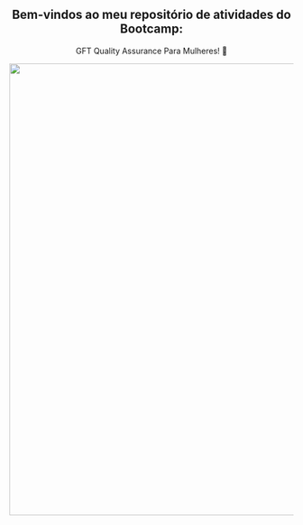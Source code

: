 <span align="center">

##  Bem-vindos ao meu repositório de atividades do Bootcamp: 
GFT Quality Assurance Para Mulheres! 👋 

</span>


<div align="center">
<img src="https://user-images.githubusercontent.com/111321791/208073946-d8db832b-011a-47cf-8d93-3a4a12fd61ac.PNG" width="800px" />
</div>
